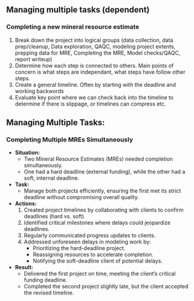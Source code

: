 
## Managing multiple tasks (dependent)

### Completing a new mineral resource estimate

1) Break down the project into logical groups (data collection, data prep/cleanup, Data exploration, QAQC, modeling project extents, prepping data for MRE, Completing the MRE, Model checks/QAQC, report writeup)
2) Determine how each step is connected to others. Main points of concern is what steps are independant, what steps have follow other steps.
4) Create a general timeline. Often by starting with the deadline and working backwords
5) Evaluate key point where we can check back into the timeline to determine if there is slippage, or timelines can compress etc.

## Managing Multiple Tasks: 

### Completing Multiple MREs Simultaneously

- **Situation:**
    - Two Mineral Resource Estimates (MREs) needed completion simultaneously.
    - One had a hard deadline (external funding), while the other had a soft, internal deadline.
- **Task:**
    - Manage both projects efficiently, ensuring the first met its strict deadline without compromising overall quality.
- **Actions:**
    1. Created project timelines by collaborating with clients to confirm deadlines (hard vs. soft).
    2. Identified critical milestones where delays could jeopardize deadlines.
    3. Regularly communicated progress updates to clients.
    4. Addressed unforeseen delays in modeling work by:
        - Prioritizing the hard-deadline project.
        - Reassigning resources to accelerate completion.
        - Notifying the soft-deadline client of potential delays.
- **Result:**
    - Delivered the first project on time, meeting the client’s critical funding deadline.
    - Completed the second project slightly late, but the client accepted the revised timeline.